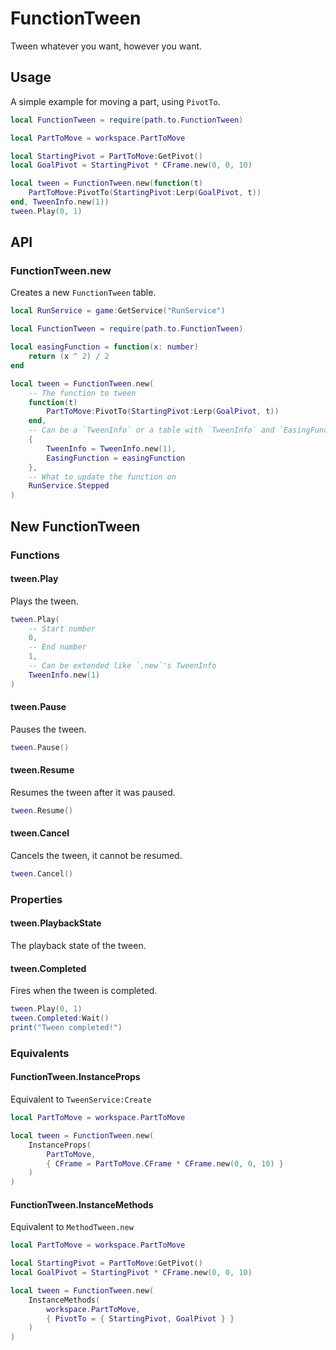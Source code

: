 # FunctionTween

Tween whatever you want, however you want.

## Usage

A simple example for moving a part, using `PivotTo`.

```lua
local FunctionTween = require(path.to.FunctionTween)

local PartToMove = workspace.PartToMove

local StartingPivot = PartToMove:GetPivot()
local GoalPivot = StartingPivot * CFrame.new(0, 0, 10)

local tween = FunctionTween.new(function(t)
	PartToMove:PivotTo(StartingPivot:Lerp(GoalPivot, t))
end, TweenInfo.new(1))
tween.Play(0, 1)
```

## API

### FunctionTween.new

Creates a new `FunctionTween` table.

```lua
local RunService = game:GetService("RunService")

local FunctionTween = require(path.to.FunctionTween)

local easingFunction = function(x: number)
	return (x ^ 2) / 2
end

local tween = FunctionTween.new(
	-- The function to tween
	function(t)
		PartToMove:PivotTo(StartingPivot:Lerp(GoalPivot, t))
	end,
	-- Can be a `TweenInfo` or a table with `TweenInfo` and `EasingFunction`
	{
		TweenInfo = TweenInfo.new(1),
		EasingFunction = easingFunction
	},
	-- What to update the function on
	RunService.Stepped
)
```

## New FunctionTween

### Functions

#### tween.Play

Plays the tween.

```lua
tween.Play(
	-- Start number
	0,
	-- End number
	1,
	-- Can be extended like `.new`'s TweenInfo
	TweenInfo.new(1)
)
```

#### tween.Pause

Pauses the tween.

```lua
tween.Pause()
```

#### tween.Resume

Resumes the tween after it was paused.

```lua
tween.Resume()
```

#### tween.Cancel

Cancels the tween, it cannot be resumed.

```lua
tween.Cancel()
```

### Properties

#### tween.PlaybackState

The playback state of the tween.

#### tween.Completed

Fires when the tween is completed.

```lua
tween.Play(0, 1)
tween.Completed:Wait()
print("Tween completed!")
```

### Equivalents

#### FunctionTween.InstanceProps

Equivalent to `TweenService:Create`

```lua
local PartToMove = workspace.PartToMove

local tween = FunctionTween.new(
	InstanceProps(
		PartToMove,
		{ CFrame = PartToMove.CFrame * CFrame.new(0, 0, 10) }
	)
)
```

#### FunctionTween.InstanceMethods

Equivalent to `MethodTween.new`

```lua
local PartToMove = workspace.PartToMove

local StartingPivot = PartToMove:GetPivot()
local GoalPivot = StartingPivot * CFrame.new(0, 0, 10)

local tween = FunctionTween.new(
	InstanceMethods(
		workspace.PartToMove,
		{ PivotTo = { StartingPivot, GoalPivot } }
	)
)
```
